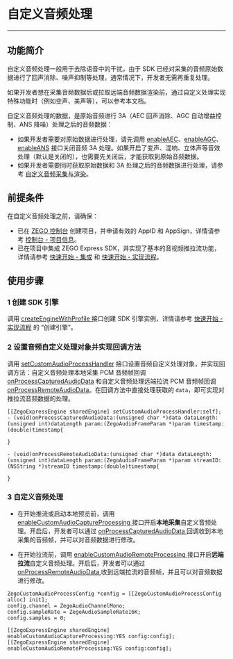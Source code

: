 # 自定义音频处理

---

## 功能简介

自定义音频处理一般用于去除语音中的干扰，由于 SDK 已经对采集的音频原始数据进行了回声消除、噪声抑制等处理，通常情况下，开发者无需再重复处理。

如果开发者想在采集音频数据后或拉取远端音频数据渲染前，通过自定义处理实现特殊功能时（例如变声、美声等），可以参考本文档。


<Note title="说明">


自定义音频处理的数据，是原始音频进行 3A（AEC 回声消除、AGC 自动增益控制、ANS 降噪）处理之后的音频数据：

- 如果开发者需要对原始数据进行处理，请先调用 [enableAEC](https://doc-zh.zego.im/article/api?doc=Express_Video_SDK_API~objective-c_ios~class~ZegoExpressEngine#enable-aec)、[enableAGC](https://doc-zh.zego.im/article/api?doc=Express_Video_SDK_API~objective-c_ios~class~ZegoExpressEngine#enable-agc)、[enableANS](https://doc-zh.zego.im/article/api?doc=Express_Video_SDK_API~objective-c_ios~class~ZegoExpressEngine#enable-ans) 接口关闭音频 3A 处理。如果开启了变声、混响、立体声等音效处理（默认是关闭的），也需要先关闭后，才能获取到原始音频数据。
- 如果开发者需要同时获取原始数据和 3A 处理之后的音频数据进行处理，请参考 [自定义音频采集与渲染](https://doc-zh.zego.im/article/4293)。
</Note>



## 前提条件

在自定义音频处理之前，请确保：

- 已在 [ZEGO 控制台](https://console.zego.im) 创建项目，并申请有效的 AppID 和 AppSign，详情请参考 [控制台 - 项目信息](/console/project-info)。
- 已在项目中集成 ZEGO Express SDK，并实现了基本的音视频推拉流功能，详情请参考 [快速开始 - 集成](https://doc-zh.zego.im/article/196) 和 [快速开始 - 实现流程](https://doc-zh.zego.im/article/7628)。



## 使用步骤

### 1 创建 SDK 引擎

调用 [createEngineWithProfile ](https://doc-zh.zego.im/article/api?doc=Express_Video_SDK_API~objective-c_ios~class~ZegoExpressEngine#create-engine-with-profile-event-handler) 接口创建 SDK 引擎实例，详情请参考 [快速开始 - 实现流程](https://doc-zh.zego.im/article/7628#CreateEngine) 的 “创建引擎”。


### 2 设置音频自定义处理对象并实现回调方法

调用 [setCustomAudioProcessHandler](https://doc-zh.zego.im/article/api?doc=Express_Video_SDK_API~objective-c_ios~class~ZegoExpressEngine#set-custom-audio-process-handler) 接口设置音频自定义处理对象，并实现回调方法：自定义音频处理本地采集 PCM 音频帧回调 [onProcessCapturedAudioData](https://doc-zh.zego.im/article/api?doc=Express_Video_SDK_API~objective-c_ios~protocol~ZegoCustomAudioProcessHandler#on-process-captured-audio-data-data-length-param-timestamp) 和自定义音频处理远端拉流 PCM 音频帧回调 [onProcessRemoteAudioData](https://doc-zh.zego.im/article/api?doc=Express_Video_SDK_API~objective-c_ios~protocol~ZegoCustomAudioProcessHandler#on-process-remote-audio-data-data-length-param-stream-id-timestamp)。在回调方法中直接处理获取的 `data`，即可实现对推拉流音频数据的处理。

```objc
[[ZegoExpressEngine sharedEngine] setCustomAudioProcessHandler:self];
- (void)onProcessCapturedAudioData:(unsigned char *)data dataLength:(unsigned int)dataLength param:(ZegoAudioFrameParam *)param timestamp:(double)timestamp{

}

- (void)onProcessRemoteAudioData:(unsigned char *)data dataLength:(unsigned int)dataLength param:(ZegoAudioFrameParam *)param streamID:(NSString *)streamID timestamp:(double)timestamp{

}
```


### 3 自定义音频处理

- 在开始推流或启动本地预览前，调用 [enableCustomAudioCaptureProcessing ](https://doc-zh.zego.im/article/api?doc=Express_Video_SDK_API~objective-c_ios~class~ZegoExpressEngine#enable-custom-audio-capture-processing-config) 接口开启**本地采集**自定义音频处理。开启后，开发者可以通过 [onProcessCapturedAudioData ](https://doc-zh.zego.im/article/api?doc=Express_Video_SDK_API~objective-c_ios~protocol~ZegoCustomAudioProcessHandler#on-process-captured-audio-data-data-length-param-timestamp) 回调收到本地采集的音频帧，并可以对音频数据进行修改。

- 在开始拉流前，调用 [enableCustomAudioRemoteProcessing ](https://doc-zh.zego.im/article/api?doc=Express_Video_SDK_API~objective-c_ios~class~ZegoExpressEngine#enable-custom-audio-remote-processing-config) 接口开启**远端拉流**自定义音频处理。开启后，开发者可以通过 [onProcessRemoteAudioData ](https://doc-zh.zego.im/article/api?doc=Express_Video_SDK_API~objective-c_ios~protocol~ZegoCustomAudioProcessHandler#on-process-remote-audio-data-data-length-param-stream-id-timestamp) 收到远端拉流的音频帧，并且可以对音频数据进行修改。


```objc
ZegoCustomAudioProcessConfig *config = [[ZegoCustomAudioProcessConfig alloc] init];
config.channel = ZegoAudioChannelMono;
config.sampleRate = ZegoAudioSampleRate16K;
config.samples = 0;

[[ZegoExpressEngine sharedEngine] enableCustomAudioCaptureProcessing:YES config:config];
[[ZegoExpressEngine sharedEngine] enableCustomAudioRemoteProcessing:YES config:config];
```
